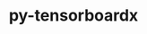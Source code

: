 ---
title: "py-tensorboardx"
layout: cache
categories: [package, develop-2024-01-14]
meta: {"versions": ["2.6.2.2"], "compilers": ["apple-clang@=15.0.0", "gcc@=11.3.0"], "oss": ["ubuntu22.04", "ventura"], "platforms": ["darwin", "linux"], "targets": ["aarch64", "x86_64_v3"], "stacks": ["ml-darwin-aarch64-mps", "ml-linux-x86_64-cpu", "ml-linux-x86_64-cuda", "ml-linux-x86_64-rocm", "root"], "num_specs": 2, "num_specs_by_stack": {"root": 2, "ml-darwin-aarch64-mps": 1, "ml-linux-x86_64-cuda": 1, "ml-linux-x86_64-rocm": 1, "ml-linux-x86_64-cpu": 1}}
spec_details: [{"hash": "wzqf24bblk4ectodczjpax2jdwfjiu7a", "compiler": "apple-clang@=15.0.0", "versions": ["2.6.2.2"], "os": "ventura", "platform": "darwin", "target": "aarch64", "variants": ["build_system=python_pip"], "stacks": ["root", "ml-darwin-aarch64-mps"], "size": "-", "tarball": "https://binaries.spack.io/releases/develop-2024-01-14/build_cache/darwin-ventura-aarch64/apple-clang-15.0.0/py-tensorboardx-2.6.2.2/darwin-ventura-aarch64-apple-clang-15.0.0-py-tensorboardx-2.6.2.2-wzqf24bblk4ectodczjpax2jdwfjiu7a.spack"}, {"hash": "sionwozeayr3kwk4v7mbd3kct5vvhrrj", "compiler": "gcc@=11.3.0", "versions": ["2.6.2.2"], "os": "ubuntu22.04", "platform": "linux", "target": "x86_64_v3", "variants": ["build_system=python_pip"], "stacks": ["ml-linux-x86_64-cuda", "ml-linux-x86_64-rocm", "root", "ml-linux-x86_64-cpu"], "size": "-", "tarball": "https://binaries.spack.io/releases/develop-2024-01-14/build_cache/linux-ubuntu22.04-x86_64_v3/gcc-11.3.0/py-tensorboardx-2.6.2.2/linux-ubuntu22.04-x86_64_v3-gcc-11.3.0-py-tensorboardx-2.6.2.2-sionwozeayr3kwk4v7mbd3kct5vvhrrj.spack"}]
---